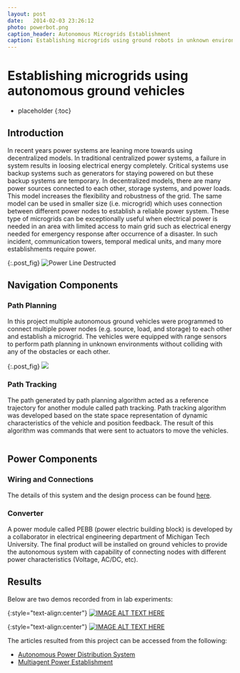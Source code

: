 ```yaml
---
layout: post
date:   2014-02-03 23:26:12
photo: powerbot.png
caption_header: Autonomous Microgrids Establishment
caption: Establishing microgrids using ground robots in unknown environments without human intervention.
---
```


# Establishing microgrids using autonomous ground vehicles

* placeholder
{:toc}

## Introduction

In recent years power systems are leaning more towards using decentralized models. In traditional centralized power systems, a failure in system results in loosing electrical energy completely. Critical systems use backup systems such as generators for staying powered on but these backup systems are temporary. In decentralized models, there are many power sources connected to each other, storage systems, and power loads. This model increases the flexibility and robustness of the grid. The same model can be used in smaller size (i.e. microgrid) which uses connection between different power nodes to establish a reliable power system. These type of microgrids can be exceptionally useful when electrical power is needed in an area with limited access to main grid such as electrical energy needed for emergency response after occurrence of a disaster. In such incident, communication towers, temporal medical units, and many more establishments require power.

{:.post_fig}
![Power Line Destructed ](http://lh4.ggpht.com/-T5cR1KxRkno/UCaauBpFRfI/AAAAAAAAINU/5XuNZQ4dYWE/image_thumb%25255B8%25255D.png?imgmax=800)

## Navigation Components

### Path Planning

In this project multiple autonomous ground vehicles were programmed to connect multiple power nodes (e.g. source, load, and storage) to each other and establish a microgrid. The vehicles were equipped with range sensors to perform path planning in unknown environments without colliding with any of the obstacles or each other. 

{:.post_fig}
![]({{site.baseurl}}/img/post_images/IR_data.png)

### Path Tracking

The path generated by path planning algorithm acted as a reference trajectory for another module called path tracking. Path tracking algorithm was developed based on the state space representation of dynamic characteristics of the vehicle and position feedback. The result of this algorithm was commands that were sent to actuators to move the vehicles.

![]()

## Power Components

### Wiring and Connections

The details of this system and the design process can be found [here]({{site.baseurl}}/projects/131115-MagneticConnection.html).

### Converter

A power module called PEBB (power electric building block) is developed by a collaborator in electrical engineering department of Michigan Tech University. The final product will be installed on ground vehicles to provide the autonomous system with capability of connecting nodes with different power characteristics (Voltage, AC/DC, etc).

## Results

Below are two demos recorded from in lab experiments:

{:style="text-align:center"}
[![IMAGE ALT TEXT HERE](http://img.youtube.com/vi/k0tLXF5Rl6M/0.jpg)](http://www.youtube.com/watch?v=k0tLXF5Rl6M)

{:style="text-align:center"}
[![IMAGE ALT TEXT HERE](http://img.youtube.com/vi/vEzUub5z3Fc/0.jpg)](http://www.youtube.com/watch?v=vEzUub5z3Fc)

The articles resulted from this project can be accessed from the following:

+ [ Autonomous Power Distribution System ](http://www.ifac-papersonline.net/Detailed/65205.html)
+ [ Multiagent Power Establishment ]()

